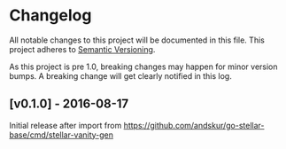 # Changelog

All notable changes to this project will be documented in this
file.  This project adheres to [Semantic Versioning](http://semver.org/).

As this project is pre 1.0, breaking changes may happen for minor version
bumps.  A breaking change will get clearly notified in this log.

## [v0.1.0] - 2016-08-17

Initial release after import from https://github.com/andskur/go-stellar-base/cmd/stellar-vanity-gen

[Unreleased]: https://github.com/andskur/go/compare/stellar-vanity-gen-v0.1.0...master
